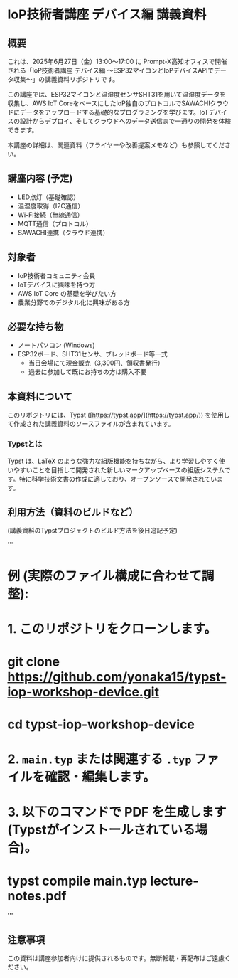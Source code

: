 # IoP技術者講座 デバイス編 講義資料

## 概要

これは、2025年6月27日（金）13:00～17:00 に Prompt-X高知オフィスで開催される「IoP技術者講座 デバイス編 ～ESP32マイコンとIoPデバイスAPIでデータ収集～」の講義資料リポジトリです。

この講座では、ESP32マイコンと温湿度センサSHT31を用いて温湿度データを収集し、AWS IoT CoreをベースにしたIoP独自のプロトコルでSAWACHIクラウドにデータをアップロードする基礎的なプログラミングを学びます。IoTデバイスの設計からデプロイ、そしてクラウドへのデータ送信まで一通りの開発を体験できます。

本講座の詳細は、関連資料（フライヤーや改善提案メモなど）も参照してください。

## 講座内容 (予定)

*   LED点灯（基礎確認）
*   温湿度取得（I2C通信）
*   Wi-Fi接続（無線通信）
*   MQTT通信（プロトコル）
*   SAWACHI連携（クラウド連携）

## 対象者

*   IoP技術者コミュニティ会員
*   IoTデバイスに興味を持つ方
*   AWS IoT Core の基礎を学びたい方
*   農業分野でのデジタル化に興味がある方

## 必要な持ち物

*   ノートパソコン (Windows)
*   ESP32ボード、SHT31センサ、ブレッドボード等一式
    *   当日会場にて現金販売（3,300円、領収書発行）
    *   過去に参加して既にお持ちの方は購入不要

## 本資料について

このリポジトリには、Typst ([https://typst.app/](https://typst.app/)) を使用して作成された講義資料のソースファイルが含まれています。

### Typstとは

Typst は、LaTeX のような強力な組版機能を持ちながら、より学習しやすく使いやすいことを目指して開発された新しいマークアップベースの組版システムです。特に科学技術文書の作成に適しており、オープンソースで開発されています。

## 利用方法（資料のビルドなど）

(講義資料のTypstプロジェクトのビルド方法を後日追記予定)

'''
# 例 (実際のファイル構成に合わせて調整):
# 1. このリポジトリをクローンします。
# git clone https://github.com/yonaka15/typst-iop-workshop-device.git
# cd typst-iop-workshop-device
# 2. `main.typ` または関連する `.typ` ファイルを確認・編集します。
# 3. 以下のコマンドで PDF を生成します (Typstがインストールされている場合)。
# typst compile main.typ lecture-notes.pdf
'''

## 注意事項

この資料は講座参加者向けに提供されるものです。無断転載・再配布はご遠慮ください。
